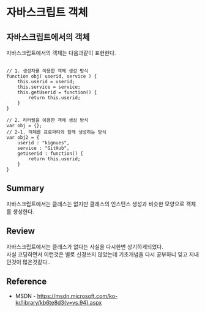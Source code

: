 # 자바스크립트 객체

## 자바스크립트에서의 객체
자바스크립트에서의 객체는 다음과같이 표현한다.
```JS

// 1. 생성자를 이용한 객체 생성 방식
function obj( userid, service ) {
    this.userid = userid;
    this.service = service;
    this.getUserid = function() {
        return this.userid;
    }
}

// 2. 리터럴을 이용한 객체 생성 방식
var obj = {};
// 2-1. 객체를 프로퍼티와 함께 생성하는 방식
var obj2 = {
    userid : "kignues",
    service : "GitHub",
    getUserid : function() {
        return this.userid;
    } 
}
```

## Summary
자바스크립트에서는 클래스는 없지만 클래스의 인스턴스 생성과 비슷한 모양으로 객체를 생성한다.

## Review
자바스크립트에서는 클래스가 없다는 사실을 다시한번 상기하게되었다.<br/>
사실 코딩하면서 이런것은 별로 신경쓰지 않았는데 기초개념을 다시 공부하니 잊고 지내던것이 많은것같다..

## Reference
* MSDN - https://msdn.microsoft.com/ko-kr/library/kb6te8d3(v=vs.94).aspx
